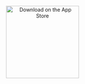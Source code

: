 <!-- Fullscreen background image -->
<style>
  body {
    margin: 0;
    padding: 0;
    background: url('app_icon.png') no-repeat center center fixed;
    background-size: cover;
    height: 100vh;
  }

  .download-button {
    position: absolute;
    bottom: 40px;
    width: 100%;
    text-align: center;
  }
</style>

<div class="download-button">
  <a href="https://apps.apple.com/app/id6746046110" target="_blank" rel="noopener">
    <img src="https://tools.applemediaservices.com/api/badges/download-on-the-app-store/black/en-us?size=250x83" 
         alt="Download on the App Store" width="200">
  </a>
</div>
